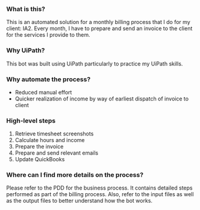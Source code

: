 ### What is this?
This is an automated solution for a monthly billing process that I do for my client: IA2. Every month, I have to prepare and send an invoice to the client for the services I provide to them.

### Why UiPath?
This bot was built using UiPath particularly to practice my UiPath skills.

### Why automate the process?
* Reduced manual effort
* Quicker realization of income by way of earliest dispatch of invoice to client 

### High-level steps
 1. Retrieve timesheet screenshots 
 2. Calculate hours and income
 3. Prepare the invoice
 4. Prepare and send relevant emails
 5. Update QuickBooks

### Where can I find more details on the process?
Please refer to the PDD for the business process. It contains detailed steps performed as part of the billing process. Also, refer to the input files as well as the output files to better understand how the bot works.
